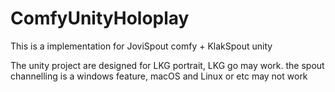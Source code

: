 # ComfyUnityHoloplay
This is a implementation for JoviSpout comfy + KlakSpout unity

The unity project are designed for LKG portrait, LKG go may work. the spout channelling is a windows feature, macOS and Linux or etc may not work
